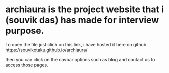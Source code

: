 # archiaura is the project website that i (souvik das) has made for interview purpose.

To open the file just click on this link, i have hosted it here on github.
https://souvikotaku.github.io/archiaura/

then you can click on the navbar options such as blog and contact us to access those pages.
